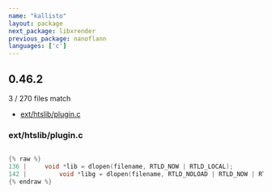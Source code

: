 ```yaml
---
name: "kallisto"
layout: package
next_package: libxrender
previous_package: nanoflann
languages: ['c']
---
```

## 0.46.2
3 / 270 files match

 - [ext/htslib/plugin.c](#exthtslibpluginc)

### ext/htslib/plugin.c

```c

{% raw %}
136 |     void *lib = dlopen(filename, RTLD_NOW | RTLD_LOCAL);
142 |         void *libg = dlopen(filename, RTLD_NOLOAD | RTLD_NOW | RTLD_GLOBAL);
{% endraw %}

```